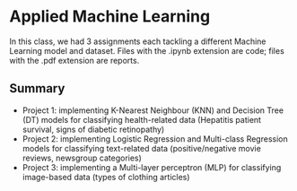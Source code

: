 # Applied Machine Learning

In this class, we had 3 assignments each tackling a different Machine Learning model and dataset. Files with the .ipynb extension are code; files with the .pdf extension are reports.

## Summary
- Project 1: implementing K-Nearest Neighbour (KNN) and Decision Tree (DT) models for classifying health-related data (Hepatitis patient survival, signs of diabetic retinopathy)
- Project 2: implementing Logistic Regression and Multi-class Regression models for classifying text-related data (positive/negative movie reviews, newsgroup categories)
- Project 3: implementing a Multi-layer perceptron (MLP) for classifying image-based data (types of clothing articles)
